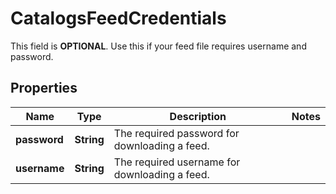

# CatalogsFeedCredentials

This field is **OPTIONAL**. Use this if your feed file requires username and password.

## Properties

| Name | Type | Description | Notes |
|------------ | ------------- | ------------- | -------------|
|**password** | **String** | The required password for downloading a feed. |  |
|**username** | **String** | The required username for downloading a feed. |  |



